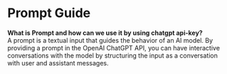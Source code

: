 # Prompt Guide
 <strong> What is Prompt and how can we use it by using chatgpt api-key? </strong>
 <br>
 A prompt is a textual input that guides the behavior of an AI model. By providing a prompt in the OpenAI ChatGPT API, you can have interactive conversations with the model by structuring the input as a conversation with user and assistant messages.